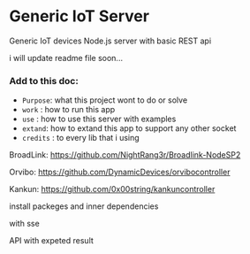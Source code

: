 # Generic IoT Server
Generic IoT devices Node.js server with basic REST api 

i will update readme file soon...

### Add to this doc:

* `Purpose`: what this project wont to do or solve
* `work` : how to run this app
* `use`   : how to use this server with examples
* `extand`: how to extand this app to support any other socket
* `credits` : to every lib that i using

BroadLink:
https://github.com/NightRang3r/Broadlink-NodeSP2

Orvibo:
https://github.com/DynamicDevices/orvibocontroller

Kankun:
https://github.com/0x00string/kankuncontroller

install packeges and inner dependencies

with sse

API with expeted result
